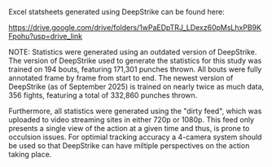 Excel statsheets generated using DeepStrike can be found here:

https://drive.google.com/drive/folders/1wPaEDpTRJ_LDexz60pMsLhxPB9KFpohu?usp=drive_link

NOTE: Statistics were generated using an outdated version of DeepStrike. The version of DeepStrike used to generate the statistics for this study was trained on 194 bouts, featuring 171,301 punches thrown. All bouts were fully annotated frame by frame from start to end. The newest version of DeepStrike (as of September 2025) is trained on nearly twice as much data, 356 fights, featuring a total of 332,860 punches thrown.

Furthermore, all statistics were generated using the "dirty feed", which was uploaded to video streaming sites in either 720p or 1080p. This feed only presents a single view of the action at a given time and thus, is prone to occulsion issues. For optimial tracking accuracy a 4-camera system should be used so that DeepStrike can have miltiple perspectives on the action taking place.
